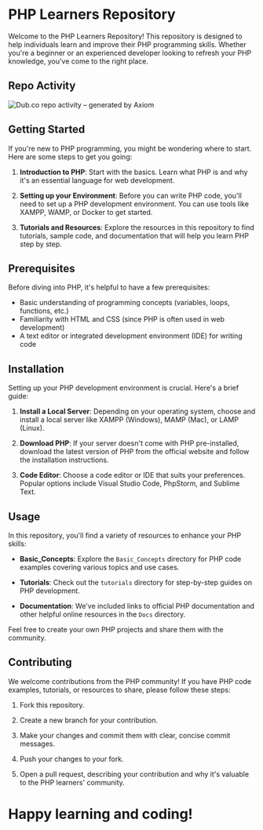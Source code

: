 # PHP Learners Repository
Welcome to the PHP Learners Repository! This repository is designed to help individuals learn and improve their PHP programming skills. Whether you're a beginner or an experienced developer looking to refresh your PHP knowledge, you've come to the right place.

## Repo Activity

![Dub.co repo activity – generated by Axiom](https://repobeats.axiom.co/api/embed/157fcc3285f7e9392263b65a3c67b3ca48202da5.svg "Repobeats analytics image")

## Getting Started

If you're new to PHP programming, you might be wondering where to start. Here are some steps to get you going:

1. **Introduction to PHP**: Start with the basics. Learn what PHP is and why it's an essential language for web development.

2. **Setting up your Environment**: Before you can write PHP code, you'll need to set up a PHP development environment. You can use tools like XAMPP, WAMP, or Docker to get started.

3. **Tutorials and Resources**: Explore the resources in this repository to find tutorials, sample code, and documentation that will help you learn PHP step by step.

## Prerequisites

Before diving into PHP, it's helpful to have a few prerequisites:

- Basic understanding of programming concepts (variables, loops, functions, etc.)
- Familiarity with HTML and CSS (since PHP is often used in web development)
- A text editor or integrated development environment (IDE) for writing code

## Installation

Setting up your PHP development environment is crucial. Here's a brief guide:

1. **Install a Local Server**: Depending on your operating system, choose and install a local server like XAMPP (Windows), MAMP (Mac), or LAMP (Linux).

2. **Download PHP**: If your server doesn't come with PHP pre-installed, download the latest version of PHP from the official website and follow the installation instructions.

3. **Code Editor**: Choose a code editor or IDE that suits your preferences. Popular options include Visual Studio Code, PhpStorm, and Sublime Text.

## Usage

In this repository, you'll find a variety of resources to enhance your PHP skills:

- **Basic_Concepts**: Explore the `Basic_Concepts` directory for PHP code examples covering various topics and use cases.

- **Tutorials**: Check out the `tutorials` directory for step-by-step guides on PHP development.

- **Documentation**: We've included links to official PHP documentation and other helpful online resources in the `Docs` directory.

Feel free to create your own PHP projects and share them with the community.

## Contributing

We welcome contributions from the PHP community! If you have PHP code examples, tutorials, or resources to share, please follow these steps:

1. Fork this repository.

2. Create a new branch for your contribution.

3. Make your changes and commit them with clear, concise commit messages.

4. Push your changes to your fork.

5. Open a pull request, describing your contribution and why it's valuable to the PHP learners' community.

# Happy learning and coding!
